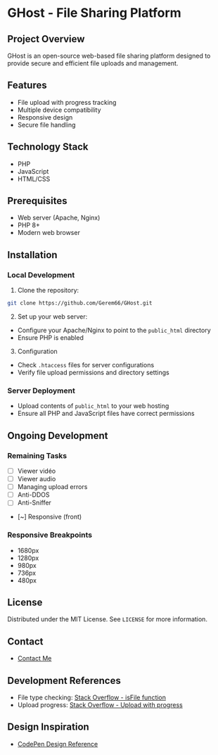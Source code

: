 # GHost - File Sharing Platform

## Project Overview
GHost is an open-source web-based file sharing platform designed to provide secure and efficient file uploads and management.

## Features
- File upload with progress tracking
- Multiple device compatibility
- Responsive design
- Secure file handling

## Technology Stack
- PHP
- JavaScript
- HTML/CSS

## Prerequisites
- Web server (Apache, Nginx)
- PHP 8+
- Modern web browser

## Installation

### Local Development
1. Clone the repository:
```bash
git clone https://github.com/Gerem66/GHost.git
```

2. Set up your web server:
- Configure your Apache/Nginx to point to the `public_html` directory
- Ensure PHP is enabled

3. Configuration
- Check `.htaccess` files for server configurations
- Verify file upload permissions and directory settings

### Server Deployment
- Upload contents of `public_html` to your web hosting
- Ensure all PHP and JavaScript files have correct permissions

## Ongoing Development

### Remaining Tasks
* [ ] Viewer vidéo
* [ ] Viewer audio
* [ ] Managing upload errors
* [ ] Anti-DDOS
* [ ] Anti-Sniffer
* [~] Responsive (front)

### Responsive Breakpoints
- 1680px
- 1280px
- 980px
- 736px
- 480px

## License
Distributed under the MIT License. See `LICENSE` for more information.

## Contact
- [Contact Me](https://geremy.dev)

## Development References
* File type checking: [Stack Overflow - isFile function](https://stackoverflow.com/questions/52667995/how-to-check-if-selected-file-is-a-directory-or-regular-file)
* Upload progress: [Stack Overflow - Upload with progress](https://stackoverflow.com/questions/6211145/upload-file-with-ajax-xmlhttprequest)

## Design Inspiration
* [CodePen Design Reference](https://codepen.io/jotavejv/pen/bRdaVJ)
